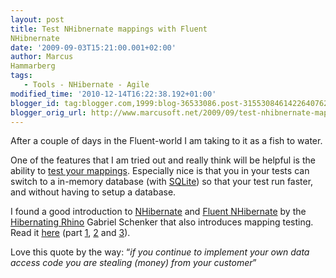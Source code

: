 ```yaml
---
layout: post
title: Test NHibnernate mappings with Fluent
NHibnernate
date: '2009-09-03T15:21:00.001+02:00'
author: Marcus
Hammarberg
tags:
   - Tools - NHibernate - Agile
modified_time: '2010-12-14T16:22:38.192+01:00'
blogger_id: tag:blogger.com,1999:blog-36533086.post-3155308461422640762
blogger_orig_url: http://www.marcusoft.net/2009/09/test-nhibnernate-mappings-with-fluent.html
---
```



After a couple of days in the Fluent-world I am taking to it as a fish
to water.

One of the features that I am tried out and really think will be helpful
is the ability to <a
href="http://wiki.fluentnhibernate.org/Persistence_specification_testing"
target="_blank">test your mappings</a>. Especially nice is that you in
your tests can switch to a in-memory database (with
<a href="http://www.sqlite.org/" target="_blank">SQLite</a>) so that
your test run faster, and without having to setup a database.

I found a good introduction to
<a href="https://www.hibernate.org/343.html"
target="_blank">NHibernate</a> and
<a href="http://fluentnhibernate.org/" target="_blank">Fluent
NHibernate</a> by the
<a href="http://blogs.hibernatingrhinos.com" target="_blank">Hibernating
Rhino</a> Gabriel Schenker that also introduces mapping testing. Read it
<a
href="http://dotnetslackers.com/articles/ado_net/Your-very-first-NHibernate-application-Part-1.aspx"
target="_blank">here</a> (part <a
href="http://dotnetslackers.com/articles/ado_net/Your-very-first-NHibernate-application-Part-1.aspx"
target="_blank">1</a>, <a
href="http://dotnetslackers.com/articles/ado_net/Your-very-first-NHibernate-application-Part-2.aspx"
target="_blank">2</a> and <a
href="http://dotnetslackers.com/articles/ado_net/Your-very-first-NHibernate-application-Part-3.aspx"
target="_blank">3</a>).

Love this quote by the way: “*if you continue to implement your own data
access code you are stealing (money) from your customer*”
